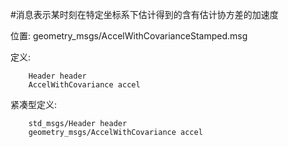 #消息表示某时刻在特定坐标系下估计得到的含有估计协方差的加速度

位置: geometry_msgs/AccelWithCovarianceStamped.msg

定义:

		Header header
		AccelWithCovariance accel

紧凑型定义:

		std_msgs/Header header
		geometry_msgs/AccelWithCovariance accel
